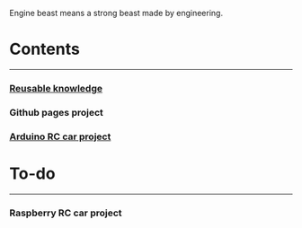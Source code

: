 Engine beast means a strong beast made by engineering.

# Contents
---

### [Reusable knowledge](https://enginebeast.github.io/Note/)

### Github pages project

### [Arduino RC car project](https://enginebeast.github.io/RCcar/)

# To-do
---

### Raspberry RC car project
